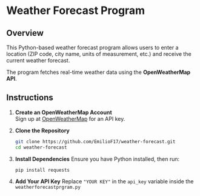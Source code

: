# Weather Forecast Program  

## Overview  
This Python-based weather forecast program allows users to enter a location (ZIP code, city name, units of measurement, etc.) and receive the current weather forecast.  

The program fetches real-time weather data using the **OpenWeatherMap API**.  

## Instructions  

1. **Create an OpenWeatherMap Account**  
   Sign up at [OpenWeatherMap](https://openweathermap.org/api) for an API key.
      
2. **Clone the Repository**  
   ```bash
   git clone https://github.com/EmilioF17/weather-forecast.git
   cd weather-forecast

3. **Install Dependencies**
   Ensure you have Python installed, then run:
   ```bash
   pip install requests
   
5. **Add Your API Key**
   Replace `"YOUR KEY"` in the `api_key` variable inside the `weatherforecastprgram.py`
